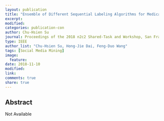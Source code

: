 ```yaml
---
layout: publication
title: "Ensemble of Different Sequential Labeling Algorithms for Medication and Adverse Drug Event Extraction"
excerpt:
modified:
categories: publication-con
author: Chu-Hsien Su
journal: Proceedings of the 2018 n2c2 Shared-Task and Workshop, San Francisco, USA.
type: IEEE
author_list: "Chu-Hsien Su, Hong-Jie Dai, Feng-Duo Wang"
tags: [Social Media Mining]
image:
  feature:
date: 2018-11-10
modified: 
link: 
comments: true
share: true
---
```


## Abstract

Not Available